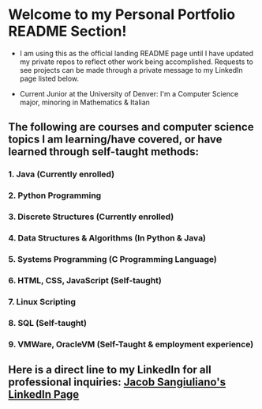 # Welcome to my Personal Portfolio README Section!

* I am using this as the official landing README page until I have updated my private repos to reflect other work being accomplished. Requests to see projects can be made through a private message to my LinkedIn page listed below. 

* Current Junior at the University of Denver: I'm a Computer Science major, minoring in Mathematics & Italian 

## The following are courses and computer science topics I am learning/have covered, or have learned through self-taught methods:

 ### 1. Java (Currently enrolled)
 ### 2. Python Programming
 ### 3. Discrete Structures (Currently enrolled)
 ### 4. Data Structures & Algorithms (In Python & Java) 
 ### 5. Systems Programming (C Programming Language)
 ### 6. HTML, CSS, JavaScript (Self-taught)
 ### 7. Linux Scripting 
 ### 8. SQL (Self-taught)
 ### 9. VMWare, OracleVM (Self-Taught & employment experience)

## 
## Here is a direct line to my LinkedIn for all professional inquiries: [Jacob Sangiuliano's LinkedIn Page](https://www.linkedin.com/in/jacobsangiuliano-8501a3103/)

